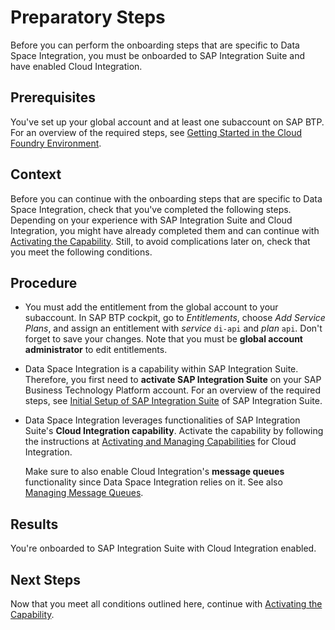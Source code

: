 <!-- loio95366b2757d64a89aaa4efa6027a8fb4 -->

# Preparatory Steps

Before you can perform the onboarding steps that are specific to Data Space Integration, you must be onboarded to SAP Integration Suite and have enabled Cloud Integration.



<a name="loio95366b2757d64a89aaa4efa6027a8fb4__prereq_qdm_pnh_41c"/>

## Prerequisites

You've set up your global account and at least one subaccount on SAP BTP. For an overview of the required steps, see [Getting Started in the Cloud Foundry Environment](https://help.sap.com/docs/btp/sap-business-technology-platform/getting-started-in-cloud-foundry-environment?version=Cloud).



## Context

Before you can continue with the onboarding steps that are specific to Data Space Integration, check that you've completed the following steps. Depending on your experience with SAP Integration Suite and Cloud Integration, you might have already completed them and can continue with [Activating the Capability](activating-the-capability-b49ad35.md). Still, to avoid complications later on, check that you meet the following conditions.



## Procedure

-   You must add the entitlement from the global account to your subaccount. In SAP BTP cockpit, go to *Entitlements*, choose *Add Service Plans*, and assign an entitlement with *service* `di-api` and *plan* `api`. Don't forget to save your changes. Note that you must be **global account administrator** to edit entitlements.

-   Data Space Integration is a capability within SAP Integration Suite. Therefore, you first need to **activate SAP Integration Suite** on your SAP Business Technology Platform account. For an overview of the required steps, see [Initial Setup of SAP Integration Suite](10-InitialSetup/initial-setup-of-sap-integration-suite-3dcf507.md) of SAP Integration Suite.

-   Data Space Integration leverages functionalities of SAP Integration Suite's **Cloud Integration capability**. Activate the capability by following the instructions at [Activating and Managing Capabilities](https://help.sap.com/docs/integration-suite/sap-integration-suite/activating-and-managing-capabilities) for Cloud Integration.

    Make sure to also enable Cloud Integration's **message queues** functionality since Data Space Integration relies on it. See also [Managing Message Queues](50-Development/managing-message-queues-cdcce24.md).




<a name="loio95366b2757d64a89aaa4efa6027a8fb4__result_v1y_n4h_41c"/>

## Results

You're onboarded to SAP Integration Suite with Cloud Integration enabled.



<a name="loio95366b2757d64a89aaa4efa6027a8fb4__postreq_jyr_gph_41c"/>

## Next Steps

Now that you meet all conditions outlined here, continue with [Activating the Capability](activating-the-capability-b49ad35.md).

